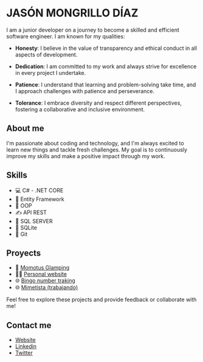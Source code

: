 # **JASÓN MONGRILLO DÍAZ**

I am a junior developer on a journey to become a skilled and efficient software engineer. I am known for my qualities:

- **Honesty**: I believe in the value of transparency and ethical conduct in all aspects of development.

- **Dedication**: I am committed to my work and always strive for excellence in every project I undertake.

- **Patience**: I understand that learning and problem-solving take time, and I approach challenges with patience and perseverance.

- **Tolerance**: I embrace diversity and respect different perspectives, fostering a collaborative and inclusive environment.

## About me
I'm passionate about coding and technology, and I'm always excited to learn new things and tackle fresh challenges. My goal is to continuously improve my skills and make a positive impact through my work.

## Skills
- 💻 C# - .NET CORE
- 🫴 Entity Framework
- 🚗 OOP
- ✍️ API REST
- 🏢 SQL SERVER
- 🏢 SQLite
- 🛂 Git

## Proyects
 - 🏨 [Momotus Glamping](https://momotusglamping.com)
 - 🙋‍♂️ [Personal website](https://jmongrio.com)
 - 🌐 [Bingo number traking](https://control-para-bingo.netlify.app)
 - 🌐 [Mimetista (trabajando)](https://mimetista.netlify.app/)

Feel free to explore these projects and provide feedback or collaborate with me!

## Contact me
- [Website](https://jmongrio.somee.com) <br/>
- [Linkedin](https://www.linkedin.com/in/jmongrillo/) <br/>
- [Twitter](https://twitter.com/jmongrillod)
